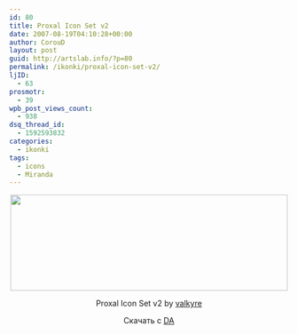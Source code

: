 ```yaml
---
id: 80
title: Proxal Icon Set v2
date: 2007-08-19T04:10:28+00:00
author: CorouD
layout: post
guid: http://artslab.info/?p=80
permalink: /ikonki/proxal-icon-set-v2/
ljID:
  - 63
prosmotr:
  - 39
wpb_post_views_count:
  - 938
dsq_thread_id:
  - 1592593832
categories:
  - ikonki
tags:
  - icons
  - Miranda
---
```

<center>
  <a href="http://googledrive.com/host/0B9lHVSSSdxdxd0hjdUdmRzY3Tjg/Proxal_Icon_Set_v2_by_valkyre.jpg"><img src="http://googledrive.com/host/0B9lHVSSSdxdxd0hjdUdmRzY3Tjg/Proxal_Icon_Set_v2_by_valkyre.jpg" alt="" title="Proxal_Icon_Set_v2_by_valkyre" width="500" height="173" class="alignnone size-full wp-image-862" srcset="http://googledrive.com/host/0B9lHVSSSdxdxd0hjdUdmRzY3Tjg/Proxal_Icon_Set_v2_by_valkyre.jpg 500w, http://googledrive.com/host/0B9lHVSSSdxdxd0hjdUdmRzY3Tjg/Proxal_Icon_Set_v2_by_valkyre-300x103.jpg 300w" sizes="(max-width: 500px) 100vw, 500px" /></a>
</center>

<p align="center">
  Proxal Icon Set v2 by <a href="http://valkyre.deviantart.com/" title="страничка автора" target="_blank">valkyre</a>
</p>

<p align="center">
  Скачать с <a href="http://www.deviantart.com/download/17102198/proxaliconset.zip" target="_blank">DA</a>
</p>